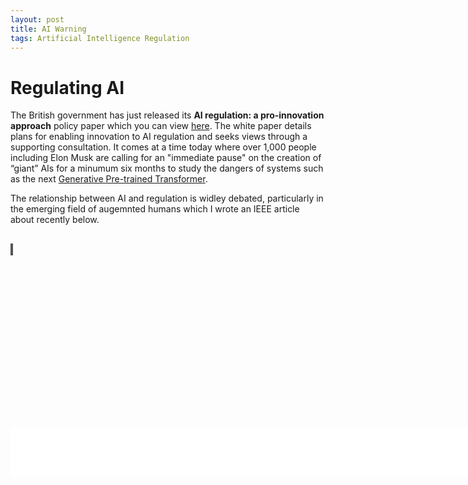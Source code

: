 ```yaml
---
layout: post
title: AI Warning
tags: Artificial Intelligence Regulation 
---
```


# Regulating AI

The British government has just released its <b>AI regulation: a pro-innovation approach</b> policy paper which you can view <a target="_blank" rel="noopener" href="https://assets.publishing.service.gov.uk/government/uploads/system/uploads/attachment_data/file/1146542/a_pro-innovation_approach_to_AI_regulation.pdf">here</a>.   The white paper details plans for enabling innovation to AI regulation and seeks views through a supporting consultation. It comes at a time today where over 1,000 people including Elon Musk are calling for an "immediate pause" on the creation of “giant” AIs for a minumum six months to study the dangers of systems such as the next <a target="_blank" rel="noopener" href="https://openai.com/research/gpt-4">Generative Pre-trained Transformer</a>.

The relationship between AI and regulation is widley debated, particularly in the emerging field of augemnted humans which I wrote an IEEE article about recently below.

<style>
object {
  border: 1px solid #555;
}
</style>


<div style="background-color:white; height: 80px; width: 1000px; position:absolute; margin-top:310px;">
</div>
<br>
<object data="/assets/images/ahtreglitrev.pdf" type="application/pdf" width="1000" height="1000">

<object data="/assets/images/ahtreglitrev.pdf" type="application/pdf" width="1000" height="1000">
